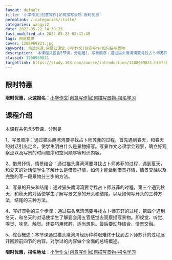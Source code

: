 ```yaml
---
layout: default
title: '小学作文|创意写作|如何描写景物-限时优惠'
permalink: /:categories/:title/
categories: wangyi2
date: 2022-05-22 14:30:25
last_modified_at: 2022-05-23 02:41:49
tags: 网易提供
cover: 1208969821.jpg
keywords: 精选网课,网易云课堂,小学作文|创意写作|如何描写景物
description: '本课程共包含5节课，分别是1、写景顺序：通过猫头鹰湾湾要寻找占卜师苏菲的过程，首先遇到春天，和春天的对话引出定义，使学生'
classid: 1208969821
targetlink: https://study.163.com/course/introduction/1208969821.htm?share=1&shareId=1025206652&utm_campaign=share&utm_medium=iphoneShare&utm_source=&utm_u=1025206652
---
```


## 限时特惠

**限时优惠，火速报名**：[小学作文|创意写作|如何描写景物-报名学习](https://study.163.com/course/introduction/1208969821.htm?share=1&shareId=1025206652&utm_campaign=share&utm_medium=iphoneShare&utm_source=&utm_u=1025206652)

## 课程介绍

本课程共包含5节课，分别是



1、写景顺序：通过猫头鹰湾湾要寻找占卜师苏菲的过程，首先遇到春天，和春天的对话引出定义，使学生明白什么是景物描写。写景作文必须学会观察，确立好观察点以及写景的时间顺序和空间顺序等知识内容。



2、借景抒情、情景结合：通过猫头鹰湾湾要寻找占卜师苏菲的过程，遇到夏天，和夏天的对话使学生了解什么是借景抒情，如何才能做到借景抒情，情景交融以及完整的写一段景物分三步的方法。



3、写景的开头和结尾：通过猫头鹰湾湾要寻找占卜师苏菲的过程，第三个遇到秋天，和秋天的对话使学生了解写景文章的开头和结尾。以及如何写开头的三种方法，结尾的三种方法。



4、写好景物的三个步骤：通过猫头鹰湾湾要寻找占卜师苏菲的过程，第四个遇到冬天，和冬天的对话使学生了解要会用五官感觉去观察描写景物。即视觉、听觉、嗅觉、味觉、触觉。还要巧用修辞，适当想象。最后要动静结合、情景交融。



5、综合概述：本节课通过猫头鹰湾湾经历种种艰难终于找到占卜师苏菲的过程展开回顾前四节的内容。对学过的内容做个全面的总结概述。

**限时优惠，报名地址**：[小学作文|创意写作|如何描写景物-报名学习](https://study.163.com/course/introduction/1208969821.htm?share=1&shareId=1025206652&utm_campaign=share&utm_medium=iphoneShare&utm_source=&utm_u=1025206652)


